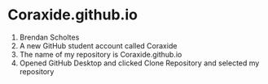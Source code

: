 # Coraxide.github.io
1. Brendan Scholtes
2. A new GitHub student account called Coraxide
3. The name of my repository is Coraxide.github.io
4. Opened GitHub Desktop and clicked Clone Repository and selected my repository